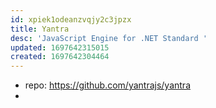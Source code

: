 ```yaml
---
id: xpiek1odeanzvqjy2c3jpzx
title: Yantra
desc: 'JavaScript Engine for .NET Standard '
updated: 1697642315015
created: 1697642304464
---
```


- repo: https://github.com/yantrajs/yantra
- 